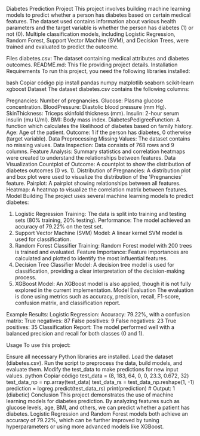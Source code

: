 Diabetes Prediction Project
This project involves building machine learning models to predict whether a person has diabetes based on certain medical features. The dataset used contains information about various health parameters and the target variable is whether the person has diabetes (1) or not (0). Multiple classification models, including Logistic Regression, Random Forest, Support Vector Machine (SVM), and Decision Trees, were trained and evaluated to predict the outcome.

Files
diabetes.csv: The dataset containing medical attributes and diabetes outcomes.
README.md: This file providing project details.
Installation Requirements
To run this project, you need the following libraries installed:

bash
Copiar código
pip install pandas numpy matplotlib seaborn scikit-learn xgboost
Dataset
The dataset diabetes.csv contains the following columns:

Pregnancies: Number of pregnancies.
Glucose: Plasma glucose concentration.
BloodPressure: Diastolic blood pressure (mm Hg).
SkinThickness: Triceps skinfold thickness (mm).
Insulin: 2-hour serum insulin (mu U/ml).
BMI: Body mass index.
DiabetesPedigreeFunction: A function which calculates the likelihood of diabetes based on family history.
Age: Age of the patient.
Outcome: 1 if the person has diabetes, 0 otherwise (target variable).
Data Preprocessing
Missing Values: The dataset contains no missing values.
Data Inspection: Data consists of 768 rows and 9 columns.
Feature Analysis: Summary statistics and correlation heatmaps were created to understand the relationships between features.
Data Visualization
Countplot of Outcome: A countplot to show the distribution of diabetes outcomes (0 vs. 1).
Distribution of Pregnancies: A distribution plot and box plot were used to visualize the distribution of the 'Pregnancies' feature.
Pairplot: A pairplot showing relationships between all features.
Heatmap: A heatmap to visualize the correlation matrix between features.
Model Building
The project uses several machine learning models to predict diabetes:

1. Logistic Regression
Training: The data is split into training and testing sets (80% training, 20% testing).
Performance: The model achieved an accuracy of 79.22% on the test set.
2. Support Vector Machine (SVM)
Model: A linear kernel SVM model is used for classification.
3. Random Forest Classifier
Training: Random Forest model with 200 trees is trained and evaluated.
Feature Importance: Feature importances are calculated and plotted to identify the most influential features.
4. Decision Tree Classifier
Model: A decision tree model is used for classification, providing a clear interpretation of the decision-making process.
5. XGBoost
Model: An XGBoost model is also applied, though it is not fully explored in the current implementation.
Model Evaluation
The evaluation is done using metrics such as accuracy, precision, recall, F1-score, confusion matrix, and classification report.

Example Results:
Logistic Regression: Accuracy: 79.22%, with a confusion matrix:
True negatives: 87
False positives: 9
False negatives: 23
True positives: 35
Classification Report: The model performed well with a balanced precision and recall for both classes (0 and 1).

Usage
To use this project:

Ensure all necessary Python libraries are installed.
Load the dataset (diabetes.csv).
Run the script to preprocess the data, build models, and evaluate them.
Modify the test_data to make predictions for new input values.
python
Copiar código
test_data = (8, 183, 64, 0, 0, 23.3, 0.672, 32)
test_data_np = np.array(test_data)
test_data_rs = test_data_np.reshape(1, -1)
prediction = logreg.predict(test_data_rs)
print(prediction)  # Output: 1 (diabetic)
Conclusion
This project demonstrates the use of machine learning models for diabetes prediction. By analyzing features such as glucose levels, age, BMI, and others, we can predict whether a patient has diabetes. Logistic Regression and Random Forest models both achieve an accuracy of 79.22%, which can be further improved by tuning hyperparameters or using more advanced models like XGBoost.




